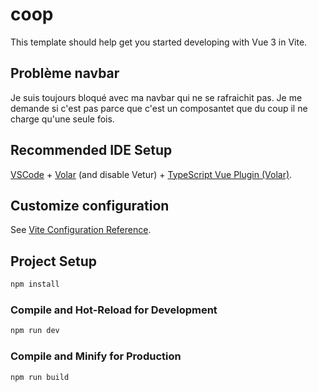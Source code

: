 # coop

This template should help get you started developing with Vue 3 in Vite.


## Problème navbar

Je suis toujours bloqué avec ma navbar qui ne se rafraichit pas. Je me demande si c'est pas parce que c'est un composantet que du coup il ne charge qu'une seule fois.


## Recommended IDE Setup

[VSCode](https://code.visualstudio.com/) + [Volar](https://marketplace.visualstudio.com/items?itemName=Vue.volar) (and disable Vetur) + [TypeScript Vue Plugin (Volar)](https://marketplace.visualstudio.com/items?itemName=Vue.vscode-typescript-vue-plugin).

## Customize configuration

See [Vite Configuration Reference](https://vitejs.dev/config/).

## Project Setup

```sh
npm install
```

### Compile and Hot-Reload for Development

```sh
npm run dev
```

### Compile and Minify for Production

```sh
npm run build
```


